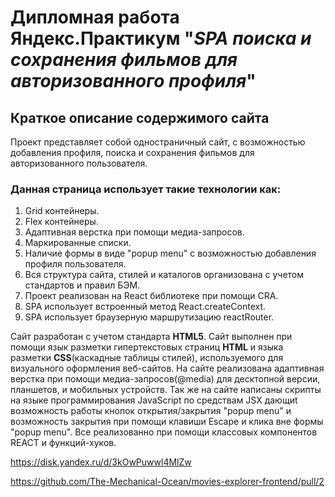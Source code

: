# Дипломная работа Яндекс.Практикум "_SPA поиска и сохранения фильмов для авторизованного профиля_"

## **Краткое описание содержимого сайта**

Проект представляет собой одностраничный сайт, с возможностью добавления профиля, поиска и сохранения фильмов для авторизованного пользователя.

### **Данная страница использует такие технологии как:**

1. Grid контейнеры.
2. Flex контейнеры.
3. Адаптивная верстка при помощи медиа-запросов.
4. Маркированные списки.
5. Наличие формы в виде "popup menu" с возможностью добавления профиля пользователя.
6. Вся структура сайта, стилей и каталогов организована с учетом стандартов и правил БЭМ.
7. Проект реализован на React библиотеке при помощи CRA.
8. SPA использует встроенный метод React.createContext.
9. SPA использует браузерную маршрутизацию reactRouter.

Сайт разработан с учетом стандарта **HTML5**. Сайт выполнен при помощи язык разметки гипертекстовых страниц **HTML** и языка разметки **CSS**(каскадные таблицы стилей), используемого для визуального оформления веб-сайтов. На сайте реализована адаптивная верстка при помощи медиа-запросов(@media) для десктопной версии, планшетов, и мобильных устройств. Так же на сайте написаны скрипты на языке программирования JavaScript по средствам JSX дающиt возможность работы кнопок открытия/закрытия "popup menu" и возможность закрытия при помощи клавиши Escape и клика вне формы "popup menu". Все реализованно при помощи классовых компонентов REACT и функций-хуков.

https://disk.yandex.ru/d/3kOwPuwwl4MlZw

https://github.com/The-Mechanical-Ocean/movies-explorer-frontend/pull/2
